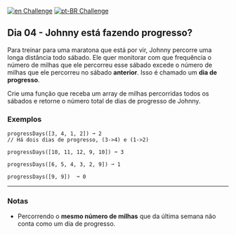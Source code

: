 [![en Challenge](https://img.shields.io/badge/-en-blue)](README.md)
[![pt-BR Challenge](https://img.shields.io/badge/-pt--BR-brightgreen)](README_pt-BR.md)

## Dia 04 - Johnny está fazendo progresso?

Para treinar para uma maratona que está por vir, Johnny percorre uma longa distância todo sábado. Ele quer monitorar com que frequência o número de milhas que ele percorreu esse sábado excede o número de milhas que ele percorreu no sábado **anterior**. Isso é chamado um **dia de progresso**.

Crie uma função que receba um array de milhas percorridas todos os sábados e retorne o número total de dias de progresso de Johnny.

### Exemplos

```text
progressDays([3, 4, 1, 2]) ➞ 2
// Há dois dias de progresso, (3->4) e (1->2)

progressDays([10, 11, 12, 9, 10]) ➞ 3

progressDays([6, 5, 4, 3, 2, 9]) ➞ 1

progressDays([9, 9])  ➞ 0
```

---

### Notas

- Percorrendo o **mesmo número de milhas** que da última semana não conta como um dia de progresso.